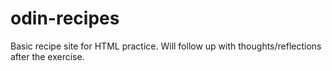 # odin-recipes
Basic recipe site for HTML practice.
Will follow up with thoughts/reflections after the exercise.
